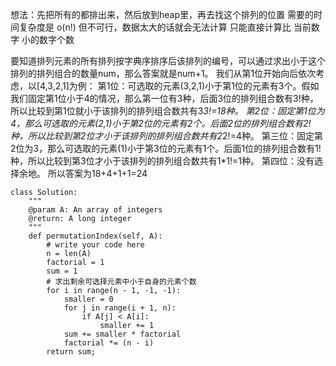 想法：先把所有的都排出来，然后放到heap里，再去找这个排列的位置 需要的时间复杂度是 o(n!) 
但不可行，数据太大的话就会无法计算
只能直接计算比 当前数字 小的数字个数

要知道排列元素的所有排列按字典序排序后该排列的编号，可以通过求出小于这个排列的排列组合的数量num，那么答案就是num+1。
我们从第1位开始向后依次考虑，以[4,3,2,1]为例：
第1位：可选取的元素(3,2,1)小于第1位的元素有3个。假如我们固定第1位小于4的情况，那么第一位有3种，后面3位的排列组合数有3!种，所以比较到第1位就小于该排列的排列组合数共有3*3!=18种。
第2位：固定第1位为4，那么可选取的元素(2,1)小于第2位的元素有2个。后面2位的排列组合数有2!种，所以比较到第2位才小于该排列的排列组合数共有2*2!=4种。
第三位：固定第2位为3，那么可选取的元素(1)小于第3位的元素有1个。后面1位的排列组合数有1!种，所以比较到第3位才小于该排列的排列组合数共有1*1!=1种。
第四位：没有选择余地。
所以答案为18+4+1+1=24
```
class Solution:
    """
    @param A: An array of integers
    @return: A long integer
    """
    def permutationIndex(self, A):
        # write your code here
        n = len(A)
        factorial = 1
        sum = 1
        # 求出剩余可选择元素中小于自身的元素个数
        for i in range(n - 1, -1, -1):
            smaller = 0
            for j in range(i + 1, n):
                if A[j] < A[i]:
                    smaller += 1
            sum += smaller * factorial
            factorial *= (n - i)
        return sum;
```
